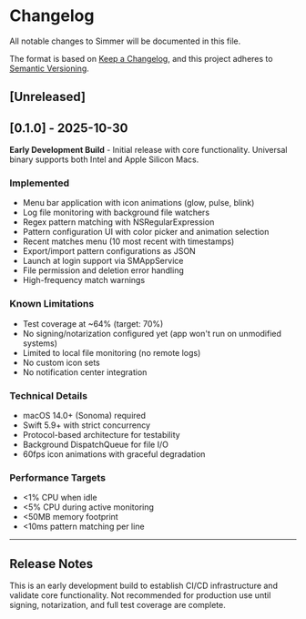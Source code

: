 # Changelog

All notable changes to Simmer will be documented in this file.

The format is based on [Keep a Changelog](https://keepachangelog.com/en/1.0.0/),
and this project adheres to [Semantic Versioning](https://semver.org/spec/v2.0.0.html).

## [Unreleased]

## [0.1.0] - 2025-10-30

**Early Development Build** - Initial release with core functionality. Universal binary supports both Intel and Apple Silicon Macs.

### Implemented
- Menu bar application with icon animations (glow, pulse, blink)
- Log file monitoring with background file watchers
- Regex pattern matching with NSRegularExpression
- Pattern configuration UI with color picker and animation selection
- Recent matches menu (10 most recent with timestamps)
- Export/import pattern configurations as JSON
- Launch at login support via SMAppService
- File permission and deletion error handling
- High-frequency match warnings

### Known Limitations
- Test coverage at ~64% (target: 70%)
- No signing/notarization configured yet (app won't run on unmodified systems)
- Limited to local file monitoring (no remote logs)
- No custom icon sets
- No notification center integration

### Technical Details
- macOS 14.0+ (Sonoma) required
- Swift 5.9+ with strict concurrency
- Protocol-based architecture for testability
- Background DispatchQueue for file I/O
- 60fps icon animations with graceful degradation

### Performance Targets
- <1% CPU when idle
- <5% CPU during active monitoring
- <50MB memory footprint
- <10ms pattern matching per line

---

## Release Notes

This is an early development build to establish CI/CD infrastructure and validate core functionality. Not recommended for production use until signing, notarization, and full test coverage are complete.
